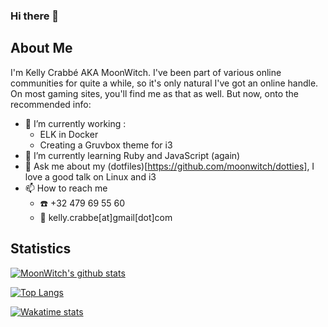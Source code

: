 ### Hi there 👋

## About Me

I'm Kelly Crabbé AKA MoonWitch. I've been part of various online communities for quite a while, so it's only natural I've got an online handle. On most gaming sites, you'll find me as that as well. But now, onto the recommended info:

- 🔭 I’m currently working :
  - ELK in Docker
  - Creating a Gruvbox theme for i3
- 🌱 I’m currently learning Ruby and JavaScript (again)
- 💬 Ask me about my (dotfiles)[https://github.com/moonwitch/dotties], I love a good talk on Linux and i3
- 📫 How to reach me
  - :phone: +32 479 69 55 60
  - :email: kelly.crabbe[at]gmail[dot]com

## Statistics
[![MoonWitch's github stats](https://github-readme-stats.vercel.app/api?username=moonwitch&show_icons=true&theme=gruvbox)](https://github.com/anuraghazra/github-readme-stats)

[![Top Langs](https://github-readme-stats.vercel.app/api/top-langs/?username=moonwitch&theme=gruvbox)](https://github.com/anuraghazra/github-readme-stats)

[![Wakatime stats](https://github-readme-stats.vercel.app/api/wakatime?username=kaymoonwitch&theme=gruvbox)](https://github.com/anuraghazra/github-readme-stats)

